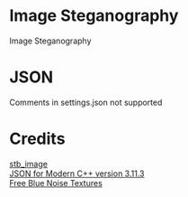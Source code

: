 # Image Steganography
Image Steganography

# JSON
Comments in settings.json not supported

# Credits

[stb_image](https://github.com/nothings/stb)  
[JSON for Modern C++ version 3.11.3](https://github.com/nlohmann/json/releases/tag/v3.11.3)  
[Free Blue Noise Textures](https://momentsingraphics.de/BlueNoise.html)